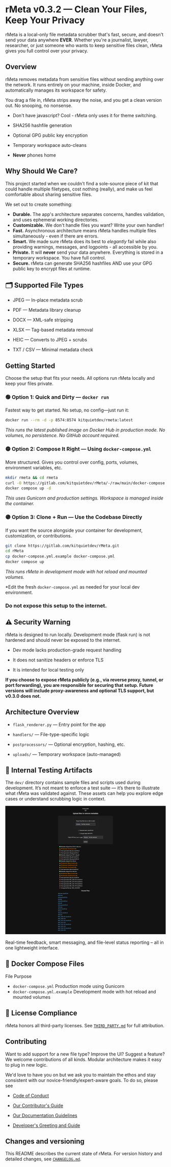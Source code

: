 # rMeta v0.3.2 — Clean Your Files, Keep Your Privacy

rMeta is a local-only file metadata scrubber that's fast, secure, and doesn't send your data anywhere **EVER**. Whether you're a journalist, lawyer, researcher, or just someone who wants to keep sensitive files clean, rMeta gives you full control over your privacy.

## Overview

rMeta removes metadata from sensitive files without sending anything over the network. It runs entirely on your machine, inside Docker, and automatically manages its workspace for safety.

You drag a file in, rMeta strips away the noise, and you get a clean version out. No snooping, no nonsense.

- Don't have javascript?  Cool - rMeta only uses it for theme switching.  

- SHA256 hashfile generation

- Optional GPG public key encryption

- Temporary workspace auto-cleans
  
- **Never** phones home

## Why Should We Care?

This project started when we couldn't find a sole-source piece of kit that could handle multiple filetypes, cost nothing (really), and make us feel comfortable about sharing sensitive files.

We set out to create something:

- **Durable.**  The app's architecture separates concerns, handles validation, and uses ephemeral working directories.
- **Customizable.**  We don't handle files you want?  Write your own handler!
- **Fast.** Asynchronous architecture means rMeta handles multiple files simultaneously - even if there are errors.
- **Smart.** We made sure rMeta does its best to *elegantly* fail while also providing warnings, messages, and logpoints - all accessible by you.
- **Private.** It will **never** send your data anywhere.  Everything is stored in a temporary workspace.  You have full control.
- **Secure.** rMeta can generate SHA256 hashfiles AND use your GPG public key to encrypt files at runtime.

## 🗂️ Supported File Types

- JPEG — In-place metadata scrub

- PDF — Metadata library cleanup

- DOCX — XML-safe stripping

- XLSX — Tag-based metadata removal

- HEIC — Converts to JPEG + scrubs

- TXT / CSV — Minimal metadata check

## Getting Started

Choose the setup that fits your needs. All options run rMeta locally and keep your files private.

### 🟢 Option 1: Quick and Dirty — `docker run`

Fastest way to get started. No setup, no config—just run it:

```bash
docker run --rm -d -p 8574:8574 kitquietdev/rmeta:latest
 ```
_This runs the latest published image on Docker Hub in production mode. No volumes, no persistence. No GitHub account required._

### 🟡 Option 2: Compose It Right — Using `docker-compose.yml`

More structured. Gives you control over config, ports, volumes, environment variables, etc.

```bash
mkdir rmeta && cd rmeta
curl -O https://gitlab.com/kitquietdev/rMeta/-/raw/main/docker-compose.yml
docker compose up -d
```

_This uses Gunicorn and production settings. Workspace is managed inside the container._

### 🟣 Option 3: Clone + Run — Use the Codebase Directly

If you want the source alongside your container for development, customization, or contributions.

```bash
git clone https://gitlab.com/kitquietdev/rMeta.git
cd rMeta
cp docker-compose.yml.example docker-compose.yml
docker compose up
```
_This runs rMeta in development mode with hot reload and mounted volumes._

*Edit the fresh `docker-compose.yml` as needed for your local dev environment.

### **Do not expose this setup to the internet.**
## ⚠️ Security Warning

rMeta is designed to run locally. Development mode (flask run) is not hardened and should never be exposed to the internet.

- Dev mode lacks production-grade request handling

- It does not sanitize headers or enforce TLS

- It is intended for local testing only

**If you choose to expose rMeta publicly (e.g., via reverse proxy, tunnel, or port forwarding), you are responsible for securing that setup. Future versions will include proxy-awareness and optional TLS support, but v0.3.0 does not.**

## Architecture Overview

- `flask_renderer.py` — Entry point for the app

- `handlers/` — File-type-specific logic

- `postprocessors/` — Optional encryption, hashing, etc.

- `uploads/` — Temporary workspace (auto-managed)

## 🧪 Internal Testing Artifacts

The `dev/` directory contains sample files and scripts used during development. It’s not meant to enforce a test suite — it’s there to illustrate what rMeta was validated against. These assets can help you explore edge cases or understand scrubbing logic in context.

![rMeta UI](docs/images/screenshot.png)

Real-time feedback, smart messaging, and file-level status reporting – all in one lightweight interface.

## 🐳 Docker Compose Files
File	Purpose
- `docker-compose.yml`	Production mode using Gunicorn
- `docker-compose.yml.example`	Development mode with hot reload and mounted volumes

## 📜 License Compliance

rMeta honors all third-party licenses. See [`THIRD_PARTY.md`](THIRD_PARTY.md) for full attribution.

## Contributing

Want to add support for a new file type? Improve the UI? Suggest a feature? We welcome contributions of all kinds. Modular architecture makes it easy to plug in new logic.

We'd love to have you on but we ask you to maintain the ethos and stay consistent with our novice-friendly/expert-aware goals.  To do so, please see
- [Code of Conduct](docs/CODE_OF_CONDUCT.md)

- [Our Contributor's Guide](docs/CONTRIBUTING.md)

- [Our Documentation Guidelines](docs/DOCUMENTATION_GUIDELINES.md)

- [Developer's Greeting and Guide](docs/DEVELOPERS.md)

## Changes and versioning

This README describes the current state of rMeta. For version history and detailed changes, see [`CHANGELOG.md`](changelog.md).
